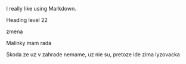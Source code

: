 I really like using Markdown.

Heading level 22

zmena

Malinky mam rada


Skoda ze uz v zahrade nemame, uz nie su, pretoze ide zima lyzovacka







